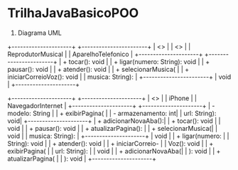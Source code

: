 # TrilhaJavaBasicoPOO

1. Diagrama UML

+---------------------+       +-----------------------+
|      <<interface>>  |       |       <<interface>>   |
|   ReprodutorMusical |       |   AparelhoTelefonico  |
+---------------------+       +-----------------------+
| + tocar(): void     |       | + ligar(numero: String): void |
| + pausar(): void    |       | + atender(): void             |
| + selecionarMusica( |       | + iniciarCorreioVoz(): void   |
|   musica: String):  |       +-----------------------+
|   void              |
+---------------------+

+---------------------+       +---------------------+
|      <<interface>>  |       |       iPhone        |
|   NavegadorInternet |       +---------------------+
+---------------------+       | - modelo: String    |
| + exibirPagina(     |       | - armazenamento: int|
|   url: String): void|       +---------------------+
| + adicionarNovaAba():|      | + tocar(): void    |
|   void              |       | + pausar(): void   |
| + atualizarPagina(): |      | + selecionarMusica(|
|   void              |       |   musica: String): |
+---------------------+       |   void             |
                              | + ligar(numero:    |
                              |   String): void    |
                              | + atender(): void  |
                              | + iniciarCorreio-  |
                              |   Voz(): void      |
                              | + exibirPagina(    |
                              |   url: String):    |
                              |   void             |
                              | + adicionarNovaAba(|
                              |   ): void          |
                              | + atualizarPagina( |
                              |   ): void          |
                              +---------------------+                        
